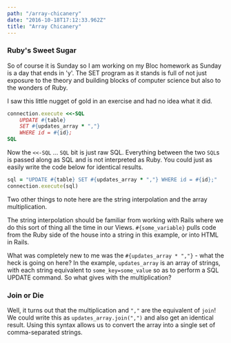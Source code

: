 ```yaml
---
path: "/array-chicanery"
date: "2016-10-18T17:12:33.962Z"
title: "Array Chicanery"
---
```


### Ruby's Sweet Sugar
So of course it is Sunday so I am working on my Bloc homework as Sunday is a day that ends in 'y'. The SET program as it stands is full of not just exposure to the theory and building blocks of computer science but also to the wonders of Ruby.

I saw this little nugget of gold in an exercise and had no idea what it did.

```ruby
connection.execute <<-SQL
	UPDATE #{table}
	SET #{updates_array * ","}
	WHERE id = #{id};
SQL
```

Now the `<<-SQL` ... `SQL` bit is just raw SQL. Everything between the two `SQL`s is passed along as SQL and is not interpreted as Ruby. You could just as easily write the code below for identical results.

```ruby
sql = "UPDATE #{table} SET #{updates_array * ","} WHERE id = #{id};"
connection.execute(sql)
```

Two other things to note here are the string interpolation and the array multiplication.

The string interpolation should be familiar from working with Rails where we do this sort of thing all the time in our Views. `#{some_variable}` pulls code from the Ruby side of the house into a string in this example, or into HTML in Rails.

What was completely new to me was the `#{updates_array * ","}` - what the heck is going on here? In the example, `updates_array` is an array of strings, with each string equivalent to `some_key=some_value` so as to perform a SQL UPDATE command. So what gives with the multiplication?

### Join or Die
Well, it turns out that the multiplication and `","` are the equivalent of `join`! We could write this as `updates_array.join(",")` and also get an identical result. Using this syntax allows us to convert the array into a single set of comma-separated strings.
